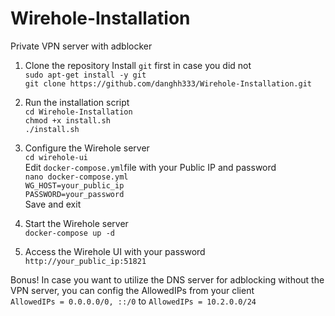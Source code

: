 # Wirehole-Installation
Private VPN server with adblocker<br />

1. Clone the repository
Install `git` first in case you did not<br />
`sudo apt-get install -y git`<br />
`git clone https://github.com/danghh333/Wirehole-Installation.git`<br />
2. Run the installation script<br />
    `cd Wirehole-Installation`<br />
    `chmod +x install.sh`<br />
    `./install.sh`<br />
3. Configure the Wirehole server<br />
`cd wirehole-ui`<br />
   Edit `docker-compose.yml`file with your Public IP and password<br />
    `nano docker-compose.yml`<br />
    `WG_HOST=your_public_ip`<br />
    `PASSWORD=your_password`<br />
    Save and exit

4. Start the Wirehole server<br />
`docker-compose up -d`<br />

5. Access the Wirehole UI with your password<br />
`http://your_public_ip:51821`<br />

Bonus!
In case you want to utilize the DNS server for adblocking without the VPN server, you can config the AllowedIPs from your client<br />
`AllowedIPs = 0.0.0.0/0, ::/0` to `AllowedIPs = 10.2.0.0/24`<br />



